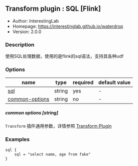 ## Transform plugin : SQL [Flink]

* Author: InterestingLab
* Homepage: https://interestinglab.github.io/waterdrop
* Version: 2.0.0

### Description
使用SQL处理数据，使用的是flink的sql语法，支持其各种udf

### Options
| name | type | required | default value |
| --- | --- | --- | --- |
| [sql](#sql-string) | string | yes | - |
| [common-options](#common-options-string)| string | no | - |


##### common options [string]

`Transform` 插件通用参数，详情参照 [Transform Plugin](README.md)

### Examples

```
sql {
    sql = "select name, age from fake"
}
```
